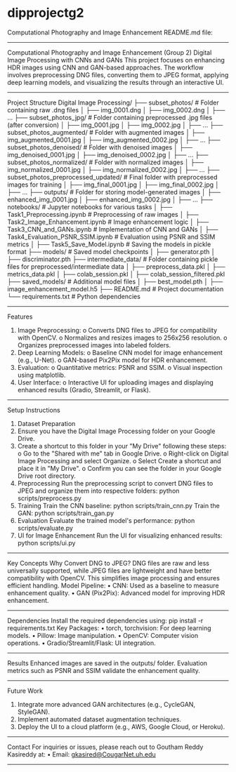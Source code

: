 # dipprojectg2
Computational Photography and Image Enhancement
README.md file:
________________________________________
Computational Photography and Image Enhancement (Group 2)
Digital Image Processing with CNNs and GANs
This project focuses on enhancing HDR images using CNN and GAN-based approaches. The workflow involves preprocessing DNG files, converting them to JPEG format, applying deep learning models, and visualizing the results through an interactive UI.
________________________________________
Project Structure
Digital Image Processing/
├── subset_photos/                        # Folder containing raw .dng files
│   ├── img_0001.dng
│   ├── img_0002.dng
│   ├── ...
├── subset_photos_jpg/                    # Folder containing preprocessed .jpg files (after conversion)
│   ├── img_0001.jpg
│   ├── img_0002.jpg
│   ├── ...
├── subset_photos_augmented/              # Folder with augmented images
│   ├── img_augmented_0001.jpg
│   ├── img_augmented_0002.jpg
│   ├── ...
├── subset_photos_denoised/               # Folder with denoised images
│   ├── img_denoised_0001.jpg
│   ├── img_denoised_0002.jpg
│   ├── ...
├── subset_photos_normalized/             # Folder with normalized images
│   ├── img_normalized_0001.jpg
│   ├── img_normalized_0002.jpg
│   ├── ...
├── subset_photos_preprocessed_updated/   # Final folder with preprocessed images for training
│   ├── img_final_0001.jpg
│   ├── img_final_0002.jpg
│   ├── ...
├── outputs/                              # Folder for storing model-generated images
│   ├── enhanced_img_0001.jpg
│   ├── enhanced_img_0002.jpg
│   ├── ...
├── notebooks/                            # Jupyter notebooks for various tasks
│   ├── Task1_Preprocessing.ipynb         # Preprocessing of raw images
│   ├── Task2_Image_Enhancement.ipynb     # Image enhancement logic
│   ├── Task3_CNN_and_GANs.ipynb          # Implementation of CNN and GANs
│   ├── Task4_Evaluation_PSNR_SSIM.ipynb  # Evaluation using PSNR and SSIM metrics
│   ├── Task5_Save_Model.ipynb            # Saving the models in pickle format
├── models/                               # Saved model checkpoints
│   ├── generator.pth
│   ├── discriminator.pth
├── intermediate_data/                    # Folder containing pickle files for preprocessed/intermediate data
│   ├── preprocess_data.pkl
│   ├── metrics_data.pkl
│   ├── colab_session.pkl
│   ├── colab_session_filtered.pkl
├── saved_models/                         # Additional model files
│   ├── best_model.pth
│   ├── image_enhancement_model.h5
├── README.md                             # Project documentation
└── requirements.txt                      # Python dependencies
________________________________________
Features
1.	Image Preprocessing:
o	Converts DNG files to JPEG for compatibility with OpenCV.
o	Normalizes and resizes images to 256x256 resolution.
o	Organizes preprocessed images into labeled folders.
2.	Deep Learning Models:
o	Baseline CNN model for image enhancement (e.g., U-Net).
o	GAN-based Pix2Pix model for HDR enhancement.
3.	Evaluation:
o	Quantitative metrics: PSNR and SSIM.
o	Visual inspection using matplotlib.
4.	User Interface:
o	Interactive UI for uploading images and displaying enhanced results (Gradio, Streamlit, or Flask).
________________________________________
Setup Instructions
1. Dataset Preparation
1.	Ensure you have the Digital Image Processing folder on your Google Drive.
2.	Create a shortcut to this folder in your "My Drive" following these steps: 
o	Go to the "Shared with me" tab in Google Drive.
o	Right-click on Digital Image Processing and select Organize.
o	Select Create a shortcut and place it in "My Drive".
o	Confirm you can see the folder in your Google Drive root directory.
2. Preprocessing
Run the preprocessing script to convert DNG files to JPEG and organize them into respective folders:
python scripts/preprocess.py
3. Training
Train the CNN baseline:
python scripts/train_cnn.py
Train the GAN:
python scripts/train_gan.py
4. Evaluation
Evaluate the trained model's performance:
python scripts/evaluate.py
5. UI for Image Enhancement
Run the UI for visualizing enhanced results:
python scripts/ui.py
________________________________________
Key Concepts
Why Convert DNG to JPEG?
DNG files are raw and less universally supported, while JPEG files are lightweight and have better compatibility with OpenCV. This simplifies image processing and ensures efficient handling.
Model Pipeline:
•	CNN: Used as a baseline to measure enhancement quality.
•	GAN (Pix2Pix): Advanced model for improving HDR enhancement.
________________________________________
Dependencies
Install the required dependencies using:
pip install -r requirements.txt
Key Packages:
•	torch, torchvision: For deep learning models.
•	Pillow: Image manipulation.
•	OpenCV: Computer vision operations.
•	Gradio/Streamlit/Flask: UI integration.
________________________________________
Results
Enhanced images are saved in the outputs/ folder. Evaluation metrics such as PSNR and SSIM validate the enhancement quality.
________________________________________
Future Work
1.	Integrate more advanced GAN architectures (e.g., CycleGAN, StyleGAN).
2.	Implement automated dataset augmentation techniques.
3.	Deploy the UI to a cloud platform (e.g., AWS, Google Cloud, or Heroku).
________________________________________
Contact
For inquiries or issues, please reach out to Goutham Reddy Kasireddy at:
•	Email: gkasired@CougarNet.uh.edu
________________________________________

